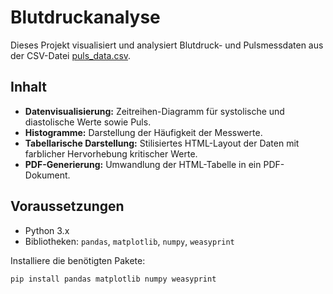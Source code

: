 # Blutdruckanalyse

Dieses Projekt visualisiert und analysiert Blutdruck- und Pulsmessdaten aus der CSV-Datei [puls_data.csv](//PythonProjects/blutdruck/puls_data.csv).

## Inhalt

- **Datenvisualisierung:** Zeitreihen-Diagramm für systolische und diastolische Werte sowie Puls.
- **Histogramme:** Darstellung der Häufigkeit der Messwerte.
- **Tabellarische Darstellung:** Stilisiertes HTML-Layout der Daten mit farblicher Hervorhebung kritischer Werte.
- **PDF-Generierung:** Umwandlung der HTML-Tabelle in ein PDF-Dokument.

## Voraussetzungen

- Python 3.x
- Bibliotheken: `pandas`, `matplotlib`, `numpy`, `weasyprint`

Installiere die benötigten Pakete:

```sh
pip install pandas matplotlib numpy weasyprint